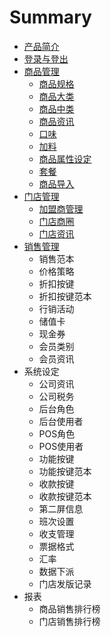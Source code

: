 # Summary

* [产品简介](README.md)
* [登录与登出](chapter1.md)
* [商品管理](chapter2.md)
   * [商品规格](shang_pin_gui_ge.md)
   * [商品大类](shang_pin_da_lei.md)
   * [商品中类](shang_pin_zhong_lei.md)
   * [商品资讯](shang_pin_zi_xun.md)
   * [口味](kou_wei.md)
   * [加料](jia_liao.md)
   * [商品属性设定](shang_pin_shu_xing_she_ding.md)
   * [套餐](tao_can.md)
   * [商品导入](shang_pin_dao_ru.md)
* [门店管理](chapter3.md)
   * [加盟商管理](jia_meng_shang_guan_li.md)
   * [门店商圈](men_dian_shang_quan.md)
   * [门店资讯](men_dian_zi_xun.md)
* [销售管理](chapter4.md)
   * 销售范本
   * 价格策略
   * 折扣按键
   * 折扣按键范本
   * 行销活动
   * 储值卡
   * 现金券
   * 会员类别
   * 会员资讯
* 系统设定
   * 公司资讯
   * 公司税务
   * 后台角色
   * 后台使用者
   * POS角色
   * POS使用者
   * 功能按键
   * 功能按键范本
   * 收款按键
   * 收款按键范本
   * 第二屏信息
   * 班次设置
   * 收支管理
   * 票据格式
   * 汇率
   * 数据下派
   * 门店发版记录
* 报表
   * 商品销售排行榜
   * 门店销售排行榜

